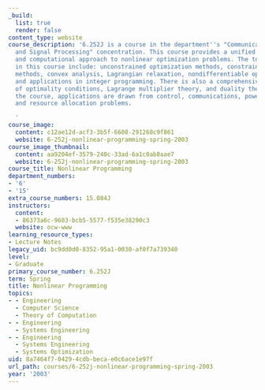 ```yaml
---
_build:
  list: true
  render: false
content_type: website
course_description: '6.252J is a course in the department''s "Communication, Control,
  and Signal Processing" concentration. This course provides a unified analytical
  and computational approach to nonlinear optimization problems. The topics covered
  in this course include: unconstrained optimization methods, constrained optimization
  methods, convex analysis, Lagrangian relaxation, nondifferentiable optimization,
  and applications in integer programming. There is also a comprehensive treatment
  of optimality conditions, Lagrange multiplier theory, and duality theory. Throughout
  the course, applications are drawn from control, communications, power systems,
  and resource allocation problems.

  '
course_image:
  content: c12ae12d-acf3-3b5f-6608-291268c9f861
  website: 6-252j-nonlinear-programming-spring-2003
course_image_thumbnail:
  content: aa9204ef-3579-240c-33ad-6a1c0ab8aae7
  website: 6-252j-nonlinear-programming-spring-2003
course_title: Nonlinear Programming
department_numbers:
- '6'
- '15'
extra_course_numbers: 15.084J
instructors:
  content:
  - 86373a6c-9603-bcb5-5577-f535e38290c3
  website: ocw-www
learning_resource_types:
- Lecture Notes
legacy_uid: bc9dd0d0-8352-95a1-0030-af0f7a739340
level:
- Graduate
primary_course_number: 6.252J
term: Spring
title: Nonlinear Programming
topics:
- - Engineering
  - Computer Science
  - Theory of Computation
- - Engineering
  - Systems Engineering
- - Engineering
  - Systems Engineering
  - Systems Optimization
uid: 8a7464f7-0429-4cdb-beca-e0c6ace1e97f
url_path: courses/6-252j-nonlinear-programming-spring-2003
year: '2003'
---
```


